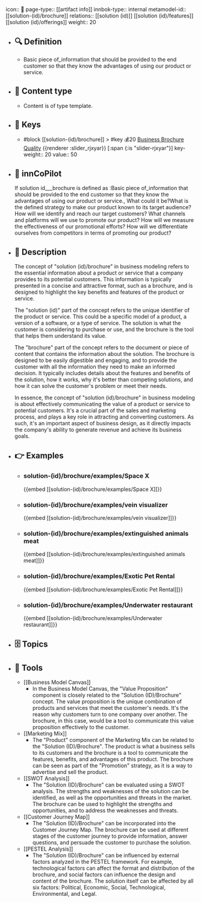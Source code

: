 icon:: 🧿
page-type:: [[artifact info]]
innbok-type:: internal
metamodel-id:: [[solution-(id)/brochure]]
relations:: [[solution (id)]] [[solution (id)/features]] [[solution (id)/offerings]]
weight:: 20

- ## 🔍 Definition
  - Basic piece of_information that should be provided to the end customer so that they know the advantages of using our product or service.
- ## 📰 Content type 
  - Content is of type template.
  
- ## 🔑 Keys
  - #block [[solution-(id)/brochure]] > #key 💰20 [Business Brochure Quality](https://go.plastilinn.com/#/page/solution-%28id%29%2Fbrochure%2FBusiness%20Brochure%20Quality) {{renderer :slider_rjxyar}} [:span {:is "slider-rjxyar"}] 
    key-weight:: 20
    value:: 50
- ## 🤖 innCoPilot
  If solution id___brochure is defined as :Basic piece of_information that should be provided to the end customer so that they know the advantages of using our product or service., What could it be?What is the defined strategy to make our product known to its target audience?
  How will we identify and reach our target customers?
  What channels and platforms will we use to promote our product?
  How will we measure the effectiveness of our promotional efforts?
  How will we differentiate ourselves from competitors in terms of promoting our product?
- ## 📖 Description
  The concept of "solution (id)/brochure" in business modeling refers to the essential information about a product or service that a company provides to its potential customers. This information is typically presented in a concise and attractive format, such as a brochure, and is designed to highlight the key benefits and features of the product or service.
  
  The "solution (id)" part of the concept refers to the unique identifier of the product or service. This could be a specific model of a product, a version of a software, or a type of service. The solution is what the customer is considering to purchase or use, and the brochure is the tool that helps them understand its value.
  
  The "brochure" part of the concept refers to the document or piece of content that contains the information about the solution. The brochure is designed to be easily digestible and engaging, and to provide the customer with all the information they need to make an informed decision. It typically includes details about the features and benefits of the solution, how it works, why it's better than competing solutions, and how it can solve the customer's problem or meet their needs.
  
  In essence, the concept of "solution (id)/brochure" in business modeling is about effectively communicating the value of a product or service to potential customers. It's a crucial part of the sales and marketing process, and plays a key role in attracting and converting customers. As such, it's an important aspect of business design, as it directly impacts the company's ability to generate revenue and achieve its business goals.
- ## 👉 Examples
  - ### solution-(id)/brochure/examples/Space X
    {{embed [[solution-(id)/brochure/examples/Space X]]}}
  - ### solution-(id)/brochure/examples/vein visualizer
    {{embed [[solution-(id)/brochure/examples/vein visualizer]]}}
  - ### solution-(id)/brochure/examples/extinguished animals meat
    {{embed [[solution-(id)/brochure/examples/extinguished animals meat]]}}
  - ### solution-(id)/brochure/examples/Exotic Pet Rental
    {{embed [[solution-(id)/brochure/examples/Exotic Pet Rental]]}}
  - ### solution-(id)/brochure/examples/Underwater restaurant
    {{embed [[solution-(id)/brochure/examples/Underwater restaurant]]}}
  
- ## 🗄️ Topics
  
- ## 🧰 Tools
  - [[Business Model Canvas]]
    - In the Business Model Canvas, the "Value Proposition" component is closely related to the "Solution (ID)/Brochure" concept. The value proposition is the unique combination of products and services that meet the customer's needs. It's the reason why customers turn to one company over another. The brochure, in this case, would be a tool to communicate this value proposition effectively to the customer.
  - [[Marketing Mix]]
    - The "Product" component of the Marketing Mix can be related to the "Solution (ID)/Brochure". The product is what a business sells to its customers and the brochure is a tool to communicate the features, benefits, and advantages of this product. The brochure can be seen as part of the "Promotion" strategy, as it is a way to advertise and sell the product.
  - [[SWOT Analysis]]
    - The "Solution (ID)/Brochure" can be evaluated using a SWOT analysis. The strengths and weaknesses of the solution can be identified, as well as the opportunities and threats in the market. The brochure can be used to highlight the strengths and opportunities, and to address the weaknesses and threats.
  - [[Customer Journey Map]]
    - The "Solution (ID)/Brochure" can be incorporated into the Customer Journey Map. The brochure can be used at different stages of the customer journey to provide information, answer questions, and persuade the customer to purchase the solution.
  - [[PESTEL Analysis]]
    - The "Solution (ID)/Brochure" can be influenced by external factors analyzed in the PESTEL framework. For example, technological factors can affect the format and distribution of the brochure, and social factors can influence the design and content of the brochure. The solution itself can be affected by all six factors: Political, Economic, Social, Technological, Environmental, and Legal.
